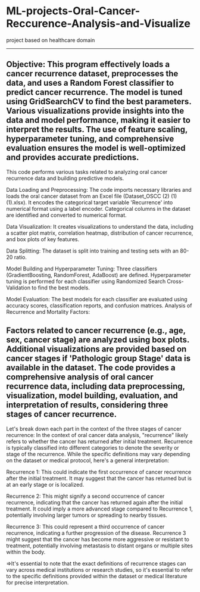 # ML-projects-Oral-Cancer-Reccurence-Analysis-and-Visualize
project based on healthcare domain

------------------------------------------------------------------------------------------------------------------------------------
Objective: This program effectively loads a cancer recurrence dataset, preprocesses the data, and uses a Random Forest classifier to predict cancer recurrence. The model is tuned using GridSearchCV to find the best parameters. Various visualizations provide insights into the data and model performance, making it easier to interpret the results. The use of feature scaling, hyperparameter tuning, and comprehensive evaluation ensures the model is well-optimized and provides accurate predictions.
------------------------------------------------------------------------------------------------------------------------------------
This code performs various tasks related to analyzing oral cancer recurrence data and building predictive models.

Data Loading and Preprocessing:
The code imports necessary libraries and loads the oral cancer dataset from an Excel file (Dataset_OSCC (2) (1) (1).xlsx).
It encodes the categorical target variable 'Recurrence' into numerical format using a label encoder.
Categorical columns in the dataset are identified and converted to numerical format.

Data Visualization:
It creates visualizations to understand the data, including a scatter plot matrix, correlation heatmap, distribution of cancer recurrence, and box plots of key features.

Data Splitting:
The dataset is split into training and testing sets with an 80-20 ratio.

Model Building and Hyperparameter Tuning:
Three classifiers (GradientBoosting, RandomForest, AdaBoost) are defined.
Hyperparameter tuning is performed for each classifier using Randomized Search Cross-Validation to find the best models.

Model Evaluation:
The best models for each classifier are evaluated using accuracy scores, classification reports, and confusion matrices.
Analysis of Recurrence and Mortality Factors:

Factors related to cancer recurrence (e.g., age, sex, cancer stage) are analyzed using box plots.
Additional visualizations are provided based on cancer stages if 'Pathologic group Stage' data is available in the dataset.
The code provides a comprehensive analysis of oral cancer recurrence data, including data preprocessing, visualization, model building, evaluation, and interpretation of results, considering three stages of cancer recurrence.
--------------------------------------------------------------------------------------------------------------------------------------

Let's break down each part in the context of the three stages of cancer recurrence:
In the context of oral cancer data analysis, "recurrence" likely refers to whether the cancer has returned after initial treatment. Recurrence is typically classified into different categories to denote the severity or stage of the recurrence. While the specific definitions may vary depending on the dataset or medical protocol, here's a general interpretation:

Recurrence 1: This could indicate the first occurrence of cancer recurrence after the initial treatment. It may suggest that the cancer has returned but is at an early stage or is localized.

Recurrence 2: This might signify a second occurrence of cancer recurrence, indicating that the cancer has returned again after the initial treatment. It could imply a more advanced stage compared to Recurrence 1, 
              potentially involving larger tumors or spreading to nearby tissues.
              
Recurrence 3: This could represent a third occurrence of cancer recurrence, indicating a further progression of the disease. Recurrence 3 might suggest that the cancer has become more aggressive or resistant to treatment, 
              potentially involving metastasis to distant organs or multiple sites within the body.

=>It's essential to note that the exact definitions of recurrence stages can vary across medical institutions or research studies, so it's essential to refer to the specific definitions provided within the dataset or medical literature for precise interpretation.







